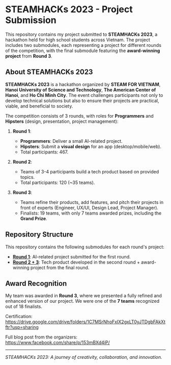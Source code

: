 # STEAMHACKs 2023 - Project Submission

This repository contains my project submitted to **STEAMHACKs 2023**, a hackathon held for high school students across Vietnam. The project includes two submodules, each representing a project for different rounds of the competition, with the final submodule featuring the **award-winning project** from **Round 3**.

## About STEAMHACKs 2023

**STEAMHACKs 2023** is a hackathon organized by **STEAM FOR VIETNAM**, **Hanoi University of Science and Technology**, **The American Center of Hanoi**, and **Ho Chi Minh City**. The event challenges participants not only to develop technical solutions but also to ensure their projects are practical, viable, and beneficial to society.

The competition consists of 3 rounds, with roles for **Programmers** and **Hipsters** (design, presentation, project management):

1. **Round 1**:  
   - **Programmers**: Deliver a small AI-related project.  
   - **Hipsters**: Submit a **visual design** for an app (desktop/mobile/web).  
   - Total participants: 467.

2. **Round 2**:  
   - Teams of 3-4 participants build a tech product based on provided topics.  
   - Total participants: 120 (~35 teams).

3. **Round 3**:  
   - Teams refine their products, add features, and pitch their projects in front of experts (Engineer, UX/UI, Design Lead, Project Manager).  
   - Finalists: 19 teams, with only 7 teams awarded prizes, including the **Grand Prize**.

## Repository Structure

This repository contains the following submodules for each round's project:

- **[Round 1](https://github.com/NguyenHoangNhat-git/STEAMHACKS-2023---Round-1.git)**: AI-related project submitted for the first round.
- **[Round 2 + 3](https://github.com/NguyenHoangNhat-git/STEAMHACKs-2023---Final-round.git)**: Tech product developed in the second round + award-winning project from the final round.

## Award Recognition

My team was awarded in **Round 3**, where we presented a fully refined and enhanced version of our project. We were one of the **7 teams** recognized out of 18 finalists.

Certification: https://drive.google.com/drive/folders/1C7MSrNhoFxIX2gxLT0yJTDgbFAkXtftr?usp=sharing

Full blog post from the organizers: https://www.facebook.com/share/p/153mBXd4iP/

---

*STEAMHACKs 2023: A journey of creativity, collaboration, and innovation.*
